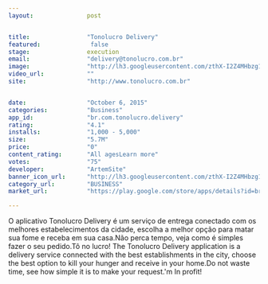 ```yaml
---
layout:               post


title:                "Tonolucro Delivery"
featured:              false
stage:                execution
email:                "delivery@tonolucro.com.br"
image:                "http://lh3.googleusercontent.com/zthX-I2Z4MHbzg1GoAxJVSSSVH-beli-CJLnp2zvvq4rOcOBstxKHQz4dOjXYwVcKg=w300"
video_url:            ""
site:                 "http://www.tonolucro.com.br"


date:                 "October 6, 2015"
categories:           "Business"
app_id:               "br.com.tonolucro.delivery"
rating:               "4.1"
installs:             "1,000 - 5,000"
size:                 "5.7M"
price:                "0"
content_rating:       "All agesLearn more"
votes:                "75"
developer:            "ArtemSite"
banner_icon_url:      "http://lh3.googleusercontent.com/zthX-I2Z4MHbzg1GoAxJVSSSVH-beli-CJLnp2zvvq4rOcOBstxKHQz4dOjXYwVcKg=w300"
category_url:         "BUSINESS"
market_url:           "https://play.google.com/store/apps/details?id=br.com.tonolucro.delivery&hl=en"

---
```

O aplicativo Tonolucro Delivery é um serviço de entrega conectado com os melhores estabelecimentos da cidade, escolha a melhor opção para matar sua fome e receba em sua casa.Não perca tempo, veja como é simples fazer o seu pedido.Tô no lucro! The Tonolucro Delivery application is a delivery service connected with the best establishments in the city, choose the best option to kill your hunger and receive in your home.Do not waste time, see how simple it is to make your request.'m In profit! 
